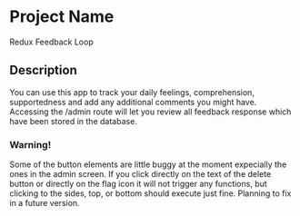 # Project Name

Redux Feedback Loop

## Description

You can use this app to track your daily feelings, comprehension, supportedness and add any additional comments you might have. Accessing the /admin route will let you review all feedback response which have been stored in the database. 

### Warning!
Some of the button elements are little buggy at the moment expecially the ones in the admin screen. If you click directly on the text of the delete button or directly on the flag icon it will not trigger any functions, but clicking to the sides, top, or bottom should execute just fine. Planning to fix in a future version.
